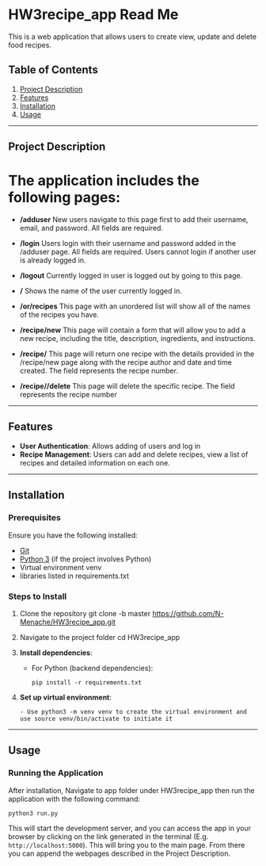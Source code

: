 # HW3recipe_app Read Me

This is a web application that allows users to create view, update and delete food recipes.

## Table of Contents

1. [Project Description](#project-description)
2. [Features](#features)
3. [Installation](#installation)
4. [Usage](#usage)

---

## Project Description
# The application includes the following pages:

- **/adduser**
New users navigate to this page first to add their username, email, and password. All fields are required.

- **/login**
Users login with their username and password added in the /adduser page. All fields are required.
Users cannot login if another user is already logged in.

- **/logout**
Currently logged in user is logged out by going to this page.

- **/**
Shows the name of the user currently logged in.

- **/or/recipes**
This page with an unordered list will show all of the names of the recipes you have.

- **/recipe/new**
This page will contain a form that will allow you to add a new recipe, including the title, description, ingredients, and instructions.

- **/recipe/<integer>**
This page will return one recipe with the details provided in the /recipe/new page along with the recipe author and date and time created. The <integer> field represents the recipe number.

- **/recipe/<integer>/delete**
This page will delete the specific recipe. The <integer> field represents the recipe number

---

## Features

- **User Authentication**: Allows adding of users and log in
- **Recipe Management**: Users can add and delete recipes, view a list of recipes and detailed information on each one.

---

## Installation

### Prerequisites

Ensure you have the following installed:

- [Git](https://git-scm.com/)
- [Python 3](https://www.python.org/downloads/) (if the project involves Python)
- Virtual environment venv
- libraries listed in requirements.txt

### Steps to Install

1. Clone the repository
   git clone -b master https://github.com/N-Menache/HW3recipe_app.git

2. Navigate to the project folder
   cd HW3recipe_app

3. **Install dependencies**:
   - For Python (backend dependencies):
     ```
     pip install -r requirements.txt
     ```

4. **Set up virtual environment**:
     ```
   - Use python3 -m venv venv to create the virtual environment and use source venv/bin/activate to initiate it
     ```
---

## Usage

### Running the Application

After installation, Navigate to app folder under HW3recipe_app
then run the application with the following command:

```
python3 run.py
```

This will start the development server, and you can access the app in your browser by clicking on the link generated in the terminal (E.g. `http://localhost:5000`). This will bring you to the main page. From there you can append the webpages described in the Project Description.
